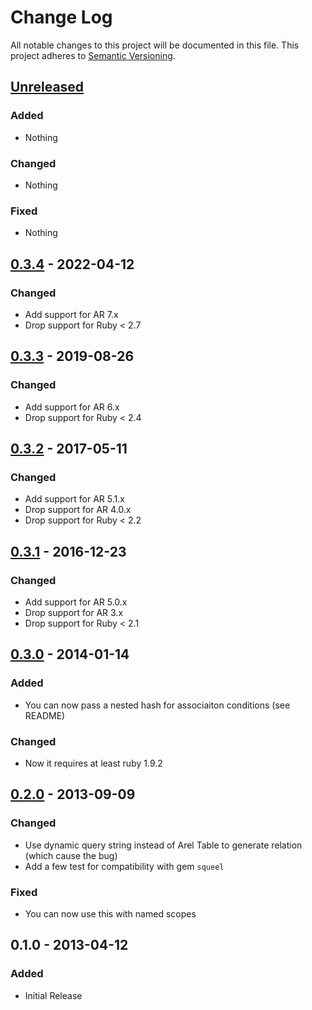 # Change Log
All notable changes to this project will be documented in this file.
This project adheres to [Semantic Versioning](http://semver.org/).


## [Unreleased]

### Added

- Nothing

### Changed

- Nothing

### Fixed

- Nothing


## [0.3.4] - 2022-04-12

### Changed

- Add support for AR 7.x
- Drop support for Ruby < 2.7


## [0.3.3] - 2019-08-26

### Changed

- Add support for AR 6.x
- Drop support for Ruby < 2.4


## [0.3.2] - 2017-05-11

### Changed

- Add support for AR 5.1.x
- Drop support for AR 4.0.x
- Drop support for Ruby < 2.2


## [0.3.1] - 2016-12-23

### Changed

- Add support for AR 5.0.x
- Drop support for AR 3.x
- Drop support for Ruby < 2.1


## [0.3.0] - 2014-01-14

### Added

- You can now pass a nested hash for associaiton conditions (see README)

### Changed

- Now it requires at least ruby 1.9.2


## [0.2.0] - 2013-09-09

### Changed

- Use dynamic query string instead of Arel Table to generate relation (which cause the bug)
- Add a few test for compatibility with gem `squeel`

### Fixed

- You can now use this with named scopes


## 0.1.0 - 2013-04-12

### Added

- Initial Release


[Unreleased]: https://github.com/PikachuEXE/where_lower/compare/v0.3.4...HEAD
[0.3.4]: https://github.com/PikachuEXE/where_lower/compare/v0.3.3...v0.3.4
[0.3.3]: https://github.com/PikachuEXE/where_lower/compare/v0.3.2...v0.3.3
[0.3.2]: https://github.com/PikachuEXE/where_lower/compare/v0.3.1...v0.3.2
[0.3.1]: https://github.com/PikachuEXE/where_lower/compare/v0.3.0...v0.3.1
[0.3.0]: https://github.com/PikachuEXE/where_lower/compare/v0.2.0...v0.3.0
[0.2.0]: https://github.com/PikachuEXE/where_lower/compare/v0.1.0...v0.2.0
